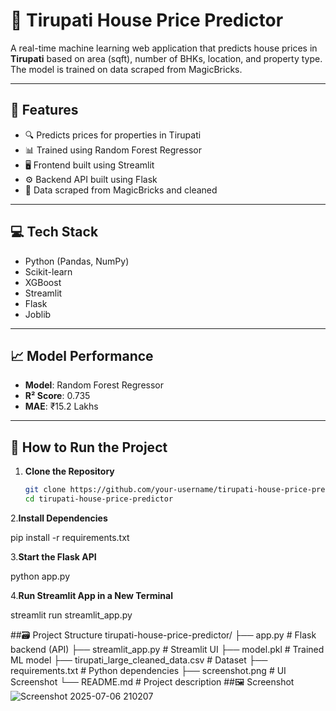 # 🏡 Tirupati House Price Predictor

A real-time machine learning web application that predicts house prices in **Tirupati** based on area (sqft), number of BHKs, location, and property type. The model is trained on data scraped from MagicBricks.

---

## 📌 Features

- 🔍 Predicts prices for properties in Tirupati
- 📊 Trained using Random Forest Regressor
- 🖥️ Frontend built using Streamlit
- ⚙️ Backend API built using Flask
- 📁 Data scraped from MagicBricks and cleaned

---

## 💻 Tech Stack

- Python (Pandas, NumPy)
- Scikit-learn
- XGBoost
- Streamlit
- Flask
- Joblib

---

## 📈 Model Performance

- **Model**: Random Forest Regressor
- **R² Score**: 0.735
- **MAE**: ₹15.2 Lakhs

---

## 🚀 How to Run the Project

1. **Clone the Repository**
   ```bash
   git clone https://github.com/your-username/tirupati-house-price-predictor.git
   cd tirupati-house-price-predictor
   
2.**Install Dependencies**

   pip install -r requirements.txt
   
3.**Start the Flask API**

   python app.py
   
4.**Run Streamlit App in a New Terminal**

   streamlit run streamlit_app.py
   
##🗃️ Project Structure
  tirupati-house-price-predictor/
├── app.py                     # Flask backend (API)
├── streamlit_app.py           # Streamlit UI
├── model.pkl                  # Trained ML model
├── tirupati_large_cleaned_data.csv  # Dataset
├── requirements.txt           # Python dependencies
├── screenshot.png             # UI Screenshot
└── README.md                  # Project description
##🖼️ Screenshot
![Screenshot 2025-07-06 210207](https://github.com/user-attachments/assets/965c56b8-5d4b-4665-91be-8dfe6fa9127c)




